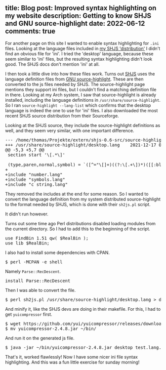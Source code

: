 title: Blog
post: Improved syntax highlighting on my website
description: Getting to know SHJS and GNU source-highlight
date: 2022-06-12
comments: true
---

For another page on this site I wanted to enable syntax highlighting for `.ini` files.
Looking at the language files included in [my SHJS 'distribution'](https://git.xythobuz.de/thomas/website/src/branch/master/static/js/sh) I didn't find an obvious file for 'ini'.
I tried the 'desktop' language, because these seem similar to 'ini' files, but the resulting syntax highlighting didn't look good.
The SHJS docs don't mention 'ini' at all.

I then took a little dive into how these files work.
Turns out [SHJS](http://shjs.sourceforge.net/doc/documentation.html) uses the language definition files from [GNU source-highlight](http://www.gnu.org/software/src-highlite/).
These are then converted to the js files needed by SHJS.
The source-highlight page mentions they support ini files, but I couldn't find a matching definition file in there.
Looking at my Arch system, I saw that source-highlight is already installed, including the language definitions in `/usr/share/source-highlight`.
So I ran `source-highlight --lang-list` which confirms that the desktop language is indeed the one to use for 'ini' files.
I also downloaded the most recent SHJS source distribution from their Sourceforge.

Looking at the SHJS source, they include the source-highlight definitions as well, and they seem very similar, with one important difference.

<pre class="sh_diff">
--- /home/thomas/Projekte/extern/shjs-0.6-src/source-highlight-lang/desktop.lang        2022-06-12 10:37:47.468000842 +0200
+++ /usr/share/source-highlight/desktop.lang    2021-12-17 06:57:29.000000000 +0100
@@ -5,3 +5,7 @@
 section start '\[.*\]'

 (type,paren,normal,symbol) = `([^="\[]+)((?:\[.+\])*)([[:blank:]]*)(=)`
+
+include "number.lang"
+include "symbols.lang"
+include "c_string.lang"
</pre>

They removed the includes at the end for some reason.
So I wanted to convert the language definition from my system distributed source-highlight to the format needed by SHJS, which is done with their `sh2js.pl` script.

It didn't run however.

Turns out some time ago Perl distributions disabled loading modules from the current directory.
So I had to add this to the beginning of the script.

<pre class="sh_perl">
use FindBin 1.51 qw( $RealBin );
use lib $RealBin;
</pre>

I also had to install some dependencies with CPAN.

<pre class="sh_sh">
$ perl -MCPAN -e shell
</pre>

Namely `Parse::RecDescent`.

<pre class="sh_perl">
install Parse::RecDescent
</pre>

Then I was able to convert the file.

<pre class="sh_sh">
$ perl sh2js.pl /usr/share/source-highlight/desktop.lang > desktop_test.lang.js
</pre>

And minify it, like the SHJS devs are doing in their makefile.
For this, I had to get `yuicompressor` first.

<pre class="sh_sh">
$ wget https://github.com/yui/yuicompressor/releases/download/v2.4.8/yuicompressor-2.4.8.jar
$ mv yuicompressor-2.4.8.jar ~/bin/
</pre>

And run it on the generated js file.

<pre class="sh_sh">
$ java -jar ~/bin/yuicompressor-2.4.8.jar desktop_test.lang.js > desktop_test.lang.min.js
</pre>

That's it, worked flawlessly!
Now I have some nicer ini file syntax highlighting.
And this was a fun little exercise for sunday morning!
